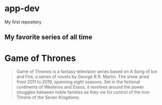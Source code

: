 # app-dev
My first repository

## My favorite series of all time
# **Game of Thrones**

> Game of Thrones is a fantasy television series based on A Song of Ice and Fire, a series of novels by George R.R. Martin. The show aired from 2011 to 2019, spanning eight seasons. Set in the fictional continents of Westeros and Essos, it revolves around the power struggles between noble families as they vie for control of the Iron Throne of the Seven Kingdoms.
